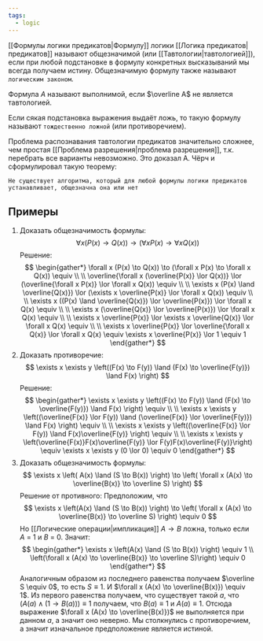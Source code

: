 ```yaml
---
tags:
  - logic
---
```

[[Формулы логики предикатов|Формулу]] логики [[Логика предикатов|предикатов]] называют общезначимой (или [[Тавтологии|тавтологией]]), если при любой подстановке в формулу конкретных высказываний мы всегда получаем истину. Общезначимую формулу также называют `логическим законом`.

Формула $A$ называют выполнимой, если $\overline A$ не является тавтологией.

Если сякая подстановка выражения выдаёт ложь, то такую формулу называют `тождественно ложной` (или противоречием).

Проблема распознавания тавтологии предикатов значительно сложнее, чем простая [[Проблема разрешения|проблема разрешения]], т.к. перебрать все варианты невозможно. Это доказал А. Чёрч и сформулировал такую теорему:
```
Не существует алгоритма, который для любой формулы логики предикатов устанавливает, общезначна она или нет
```
## Примеры
1. Доказать общезначимость формулы:
$$
\forall x (P(x) \to Q(x)) \to (\forall x P(x) \to \forall x Q(x))
$$
Решение:
$$
\begin{gather*}
\forall x (P(x) \to Q(x)) \to (\forall x P(x) \to \forall x Q(x)) \equiv \\
\\
\overline{\forall x (\overline{P(x)} \lor Q(x))} \lor (\overline{\forall x P(x)} \lor \forall x Q(x)) \equiv \\
\\
\exists x (P(x) \land \overline{Q(x)}) \lor (\exists x \overline{P(x)} \lor \forall x Q(x)) \equiv \\
\\
\exists x ((P(x) \land \overline{Q(x)}) \lor \overline{P(x)}) \lor \forall x Q(x) \equiv \\
\\
\exists x (\overline{Q(x)} \lor \overline{P(x)}) \lor \forall x Q(x) \equiv \\
\\
\exists x \overline{P(x)} \lor \exists x \overline{Q(x)} \lor \forall x Q(x) \equiv \\
\\
\exists x \overline{P(x)} \lor \overline{\forall x Q(x)} \lor \forall x Q(x) \equiv \exists x \overline{P(x)} \lor 1 \equiv 1
\end{gather*}
$$
2. Доказать противоречие:
$$
\exists x \exists y \left((F(x) \to F(y)) \land (F(x) \to \overline{F(y)}) \land F(x) \right)
$$
Решение:
$$
\begin{gather*}
\exists x \exists y \left((F(x) \to F(y)) \land (F(x) \to \overline{F(y)}) \land F(x) \right) \equiv \\
\\
\exists x \exists y \left((\overline{F(x)} \lor F(y)) \land (\overline{F(x)} \lor \overline{F(y)}) \land F(x) \right) \equiv \\
\\
\exists x \exists y \left((\overline{F(x)} \lor F(y)) \land F(x)\overline{F(y)} \right) \equiv \\
\\
\exists x \exists y \left(\overline{F(x)}F(x)\overline{F(y)} \lor F(y)F(x)\overline{F(y)}\right) \equiv \exists x \exists y (0 \lor 0) \equiv 0
\end{gather*}
$$
3. Доказать общезначимость формулы:
$$
\exists x \left( A(x) \land (S \to B(x)) \right) \to \left( \forall x (A(x) \to \overline{B(x)} \to \overline S) \right)
$$
Решение от противного:
Предположим, что 
$$
\exists x \left(A(x) \land (S \to B(x)) \right) \to \left( \forall x (A(x) \to \overline{B(x)} \to \overline S) \right) \equiv 0
$$
Но [[Логические операции|импликация]] $A \to B$ ложна, только если $A$ = 1 и $B$ = 0. Значит:
$$
\begin{gather*}
\exists x \left(A(x) \land (S \to B(x)) \right) \equiv 1 \\
\left(\forall x (A(x) \to \overline{B(x)} \to \overline S)\right) \equiv 0
\end{gather*}
$$
Аналогичным образом из последнего равенства получаем $\overline S \equiv 0$, то есть $S \equiv 1$. И $\forall x (A(x) \to \overline{B(x)}) \equiv 1$. Из первого равенства получаем, что существует такой $a$, что $(A(a) \land (1 \to B(a))) \equiv 1$ получаем, что $B(a) \equiv 1$ и $A(a) \equiv 1$.  Отсюда выражение $\forall x (A(x) \to \overline{B(x)})$ не выполняется при данном $a$, а значит оно неверно. Мы столкнулись с противоречием, а значит изначальное предположение является истиной.